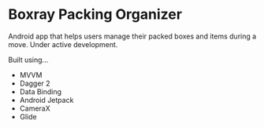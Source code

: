 # Boxray Packing Organizer

Android app that helps users manage their packed boxes and items during a move. Under active development.

Built using...

- MVVM
- Dagger 2
- Data Binding
- Android Jetpack
- CameraX
- Glide
